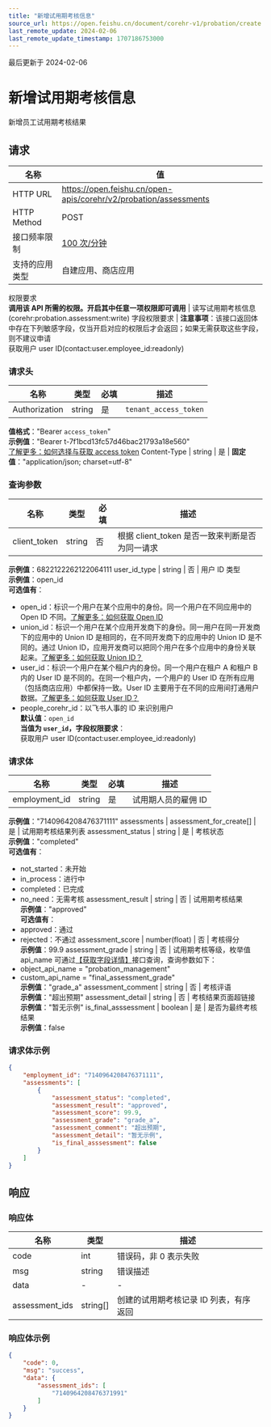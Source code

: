 ```yaml
---
title: "新增试用期考核信息"
source_url: https://open.feishu.cn/document/corehr-v1/probation/create
last_remote_update: 2024-02-06
last_remote_update_timestamp: 1707186753000
---
```

最后更新于 2024-02-06

# 新增试用期考核信息

新增员工试用期考核结果

## 请求
名称 | 值
---|---
HTTP URL | https://open.feishu.cn/open-apis/corehr/v2/probation/assessments
HTTP Method | POST
接口频率限制 | [100 次/分钟](https://open.feishu.cn/document/ukTMukTMukTM/uUzN04SN3QjL1cDN)
支持的应用类型 | 自建应用、商店应用
权限要求  
            **调用该 API 所需的权限。开启其中任意一项权限即可调用** | 读写试用期考核信息(corehr:probation.assessment:write)
字段权限要求 | **注意事项**：该接口返回体中存在下列敏感字段，仅当开启对应的权限后才会返回；如果无需获取这些字段，则不建议申请  
        获取用户 user ID(contact:user.employee_id:readonly)

### 请求头

名称 | 类型 | 必填 | 描述
--- | --- | --- | ---
Authorization | string | 是 | `tenant_access_token`  
**值格式**："Bearer `access_token`"  
**示例值**："Bearer t-7f1bcd13fc57d46bac21793a18e560"  
[了解更多：如何选择与获取 access token](https://open.feishu.cn/document/uAjLw4CM/ugTN1YjL4UTN24CO1UjN/trouble-shooting/how-to-choose-which-type-of-token-to-use)
Content-Type | string | 是 | **固定值**："application/json; charset=utf-8"

### 查询参数

名称 | 类型 | 必填 | 描述
--- | --- | --- | ---
client_token | string | 否 | 根据 client_token 是否一致来判断是否为同一请求  
**示例值**：6822122262122064111
user_id_type | string | 否 | 用户 ID 类型  
**示例值**：open_id  
**可选值有**：  
- open_id：标识一个用户在某个应用中的身份。同一个用户在不同应用中的 Open ID 不同。[了解更多：如何获取 Open ID](https://open.feishu.cn/document/uAjLw4CM/ugTN1YjL4UTN24CO1UjN/trouble-shooting/how-to-obtain-openid)  
- union_id：标识一个用户在某个应用开发商下的身份。同一用户在同一开发商下的应用中的 Union ID 是相同的，在不同开发商下的应用中的 Union ID 是不同的。通过 Union ID，应用开发商可以把同个用户在多个应用中的身份关联起来。[了解更多：如何获取 Union ID？](https://open.feishu.cn/document/uAjLw4CM/ugTN1YjL4UTN24CO1UjN/trouble-shooting/how-to-obtain-union-id)  
- user_id：标识一个用户在某个租户内的身份。同一个用户在租户 A 和租户 B 内的 User ID 是不同的。在同一个租户内，一个用户的 User ID 在所有应用（包括商店应用）中都保持一致。User ID 主要用于在不同的应用间打通用户数据。[了解更多：如何获取 User ID？](https://open.feishu.cn/document/uAjLw4CM/ugTN1YjL4UTN24CO1UjN/trouble-shooting/how-to-obtain-user-id)  
- people_corehr_id：以飞书人事的 ID 来识别用户  
**默认值**：`open_id`  
**当值为 `user_id`，字段权限要求**：  
获取用户 user ID(contact:user.employee_id:readonly)

### 请求体

名称 | 类型 | 必填 | 描述
--- | --- | --- | ---
employment_id | string | 是 | 试用期人员的雇佣 ID  
**示例值**："7140964208476371111"
assessments | assessment_for_create\[\] | 是 | 试用期考核结果列表
assessment_status | string | 是 | 考核状态  
**示例值**："completed"  
**可选值有**：  
- not_started：未开始  
- in_process：进行中  
- completed：已完成  
- no_need：无需考核
assessment_result | string | 否 | 试用期考核结果  
**示例值**："approved"  
**可选值有**：  
- approved：通过  
- rejected：不通过
assessment_score | number(float) | 否 | 考核得分  
**示例值**：99.9
assessment_grade | string | 否 | 试用期考核等级，枚举值 api_name 可通过[【获取字段详情】](https://open.feishu.cn/document/uAjLw4CM/ukTMukTMukTM/reference/corehr-v1/custom_field/get_by_param)接口查询，查询参数如下：  
- object_api_name = "probation_management"  
- custom_api_name = "final_assessment_grade"  
**示例值**："grade_a"
assessment_comment | string | 否 | 考核评语  
**示例值**："超出预期"
assessment_detail | string | 否 | 考核结果页面超链接  
**示例值**："暂无示例"
is_final_asssessment | boolean | 是 | 是否为最终考核结果  
**示例值**：false

### 请求体示例
```json
{
    "employment_id": "7140964208476371111",
    "assessments": [
        {
            "assessment_status": "completed",
            "assessment_result": "approved",
            "assessment_score": 99.9,
            "assessment_grade": "grade_a",
            "assessment_comment": "超出预期",
            "assessment_detail": "暂无示例",
            "is_final_asssessment": false
        }
    ]
}
```

## 响应

### 响应体

名称 | 类型 | 描述
--- | --- | ---
code | int | 错误码，非 0 表示失败
msg | string | 错误描述
data | \- | \-
assessment_ids | string\[\] | 创建的试用期考核记录 ID 列表，有序返回

### 响应体示例
```json
{
    "code": 0,
    "msg": "success",
    "data": {
        "assessment_ids": [
            "7140964208476371991"
        ]
    }
}
```
